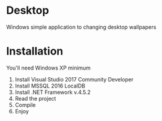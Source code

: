 # Desktop
Windows simple application to changing desktop wallpapers

# Installation
You'll need Windows XP minimum

1. Install Visual Studio 2017 Community Developer
1. Install MSSQL 2016 LocalDB
1. Install .NET Framework v.4.5.2
1. Read the project
1. Compile
1. Enjoy
